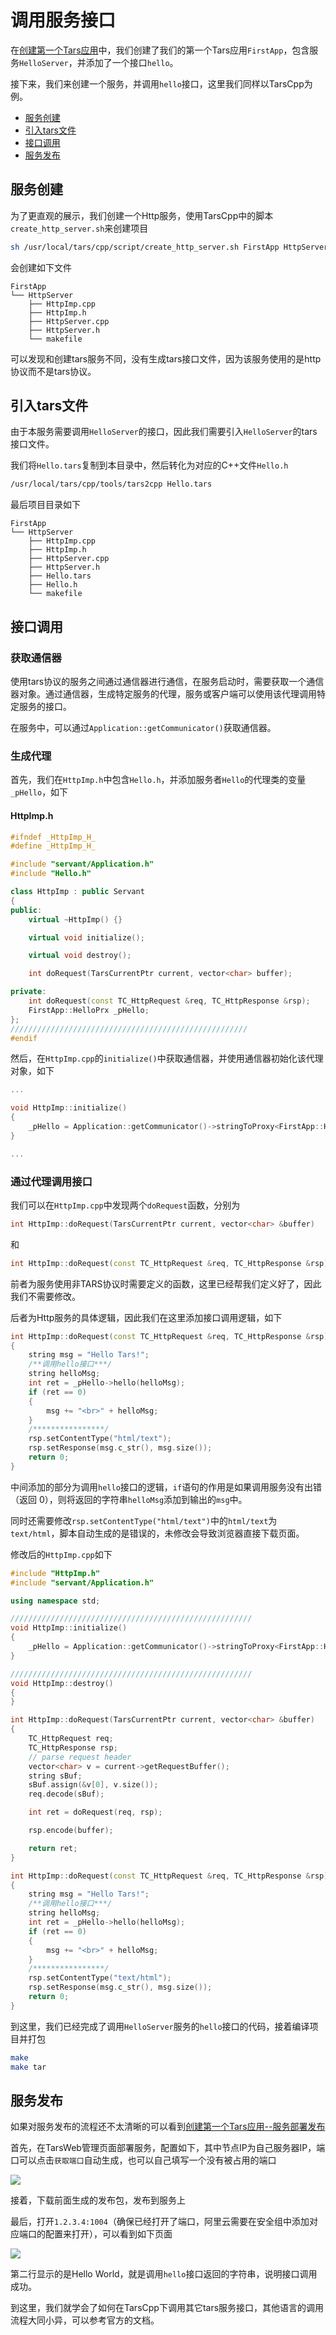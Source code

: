 # 调用服务接口
在[创建第一个Tars应用](/docs/QuickStart.md)中，我们创建了我们的第一个Tars应用`FirstApp`，包含服务`HelloServer`，并添加了一个接口`hello`。

接下来，我们来创建一个服务，并调用`hello`接口，这里我们同样以TarsCpp为例。

* [服务创建](#create-server)
* [引入tars文件](#refer-tars-file)
* [接口调用](#rpc)
* [服务发布](#server-deploy)

## <a id="create=-server"></a>服务创建
为了更直观的展示，我们创建一个Http服务，使用TarsCpp中的脚本`create_http_server.sh`来创建项目
```sh
sh /usr/local/tars/cpp/script/create_http_server.sh FirstApp HttpServer Http
```
会创建如下文件
```
FirstApp
└── HttpServer
    ├── HttpImp.cpp
    ├── HttpImp.h
    ├── HttpServer.cpp
    ├── HttpServer.h
    └── makefile
```
可以发现和创建tars服务不同，没有生成tars接口文件，因为该服务使用的是http协议而不是tars协议。

## <a id="refer-tars-file"></a>引入tars文件

由于本服务需要调用`HelloServer`的接口，因此我们需要引入`HelloServer`的tars接口文件。

我们将`Hello.tars`复制到本目录中，然后转化为对应的C++文件`Hello.h`
```sh
/usr/local/tars/cpp/tools/tars2cpp Hello.tars
```

最后项目目录如下
```
FirstApp
└── HttpServer
    ├── HttpImp.cpp
    ├── HttpImp.h
    ├── HttpServer.cpp
    ├── HttpServer.h
    ├── Hello.tars
    ├── Hello.h
    └── makefile
```

## <a id="rpc"></a>接口调用
### 获取通信器
使用tars协议的服务之间通过通信器进行通信，在服务启动时，需要获取一个通信器对象。通过通信器，生成特定服务的代理，服务或客户端可以使用该代理调用特定服务的接口。

在服务中，可以通过`Application::getCommunicator()`获取通信器。

### 生成代理
首先，我们在`HttpImp.h`中包含`Hello.h`，并添加服务者`Hello`的代理类的变量`_pHello`，如下

#### HttpImp.h
```cpp
#ifndef _HttpImp_H_
#define _HttpImp_H_

#include "servant/Application.h"
#include "Hello.h"

class HttpImp : public Servant
{
public:
    virtual ~HttpImp() {}

    virtual void initialize();

    virtual void destroy();

    int doRequest(TarsCurrentPtr current, vector<char> buffer);

private:
    int doRequest(const TC_HttpRequest &req, TC_HttpResponse &rsp);
    FirstApp::HelloPrx _pHello;
};
/////////////////////////////////////////////////////
#endif
```


然后，在`HttpImp.cpp`的`initialize()`中获取通信器，并使用通信器初始化该代理对象，如下

```cpp
...

void HttpImp::initialize()
{
    _pHello = Application::getCommunicator()->stringToProxy<FirstApp::HelloPrx>("FirstApp.HelloServer.HelloObj");
}

...
```

### 通过代理调用接口
我们可以在`HttpImp.cpp`中发现两个`doRequest`函数，分别为
```cpp
int HttpImp::doRequest(TarsCurrentPtr current, vector<char> &buffer)
```
和
```cpp
int HttpImp::doRequest(const TC_HttpRequest &req, TC_HttpResponse &rsp)
```
前者为服务使用非TARS协议时需要定义的函数，这里已经帮我们定义好了，因此我们不需要修改。

后者为Http服务的具体逻辑，因此我们在这里添加接口调用逻辑，如下
```cpp
int HttpImp::doRequest(const TC_HttpRequest &req, TC_HttpResponse &rsp)
{
    string msg = "Hello Tars!";
    /**调用hello接口***/
    string helloMsg;
    int ret = _pHello->hello(helloMsg);
    if (ret == 0)
    {
        msg += "<br>" + helloMsg;
    }
    /****************/
    rsp.setContentType("html/text");
    rsp.setResponse(msg.c_str(), msg.size());
    return 0;
}
```
中间添加的部分为调用`hello`接口的逻辑，`if`语句的作用是如果调用服务没有出错（返回 0），则将返回的字符串`helloMsg`添加到输出的`msg`中。

同时还需要修改`rsp.setContentType("html/text")`中的`html/text`为`text/html`，脚本自动生成的是错误的，未修改会导致浏览器直接下载页面。

修改后的`HttpImp.cpp`如下
```cpp
#include "HttpImp.h"
#include "servant/Application.h"

using namespace std;

//////////////////////////////////////////////////////
void HttpImp::initialize()
{
    _pHello = Application::getCommunicator()->stringToProxy<FirstApp::HelloPrx>("FirstApp.HelloServer.HelloObj");
}

//////////////////////////////////////////////////////
void HttpImp::destroy()
{
}

int HttpImp::doRequest(TarsCurrentPtr current, vector<char> &buffer)
{
    TC_HttpRequest req;
    TC_HttpResponse rsp;
    // parse request header
    vector<char> v = current->getRequestBuffer();
    string sBuf;
    sBuf.assign(&v[0], v.size());
    req.decode(sBuf);

    int ret = doRequest(req, rsp);

    rsp.encode(buffer);

    return ret;
}

int HttpImp::doRequest(const TC_HttpRequest &req, TC_HttpResponse &rsp)
{
    string msg = "Hello Tars!";
    /**调用hello接口***/
    string helloMsg;
    int ret = _pHello->hello(helloMsg);
    if (ret == 0)
    {
        msg += "<br>" + helloMsg;
    }
    /****************/
    rsp.setContentType("text/html");
    rsp.setResponse(msg.c_str(), msg.size());
    return 0;
}
```

到这里，我们已经完成了调用`HelloServer`服务的`hello`接口的代码，接着编译项目并打包
```sh
make
make tar
```

## <a id="server-deploy"></a>服务发布
如果对服务发布的流程还不太清晰的可以看到[创建第一个Tars应用--服务部署发布](/docs/QuickStart.md#server-deploy)

首先，在TarsWeb管理页面部署服务，配置如下，其中节点IP为自己服务器IP，端口可以点击`获取端口`自动生成，也可以自己填写一个没有被占用的端口

![](/docs/images/HowToUseRPCHttpServerDeployConf.png)

接着，下载前面生成的发布包，发布到服务上

最后，打开`1.2.3.4:1004`（确保已经打开了端口，阿里云需要在安全组中添加对应端口的配置来打开），可以看到如下页面

![](/docs/images/HowToUseRPCHttpServerOutput.png)

第二行显示的是Hello World，就是调用`hello`接口返回的字符串，说明接口调用成功。

到这里，我们就学会了如何在TarsCpp下调用其它tars服务接口，其他语言的调用流程大同小异，可以参考官方的文档。